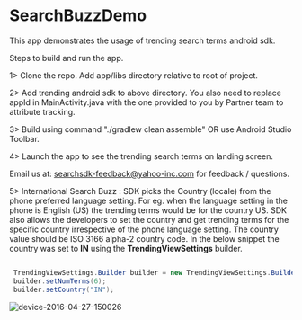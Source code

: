 # SearchBuzzDemo

This app demonstrates the usage of trending search terms android sdk.

Steps to build and run the app.

1> Clone the repo. Add app/libs directory relative to root of project.

2> Add trending android sdk to above directory. You also need to replace appId in MainActivity.java with the one provided to you by Partner team to attribute tracking.

3> Build using command "./gradlew clean assemble" OR use Android Studio Toolbar.

4> Launch the app to see the trending search terms on landing screen.

Email us at: searchsdk-feedback@yahoo-inc.com for feedback / questions.

5> International Search Buzz :
    SDK picks the Country (locale) from the phone preferred language setting. For eg. when the language setting in the phone is English (US) the trending terms would be for the country US.
    SDK also allows the developers to set the country and get trending terms for the specific country irrespective of the phone language setting. The country value should be ISO 3166 alpha-2 country code.
    In the below snippet the country was set to **IN** using the **TrendingViewSettings** builder.

```java

 TrendingViewSettings.Builder builder = new TrendingViewSettings.Builder(YOUR_APP_ID, TrendingCategory.DEFAULT);
 builder.setNumTerms(6);
 builder.setCountry("IN");

```


![device-2016-04-27-150026](https://cloud.githubusercontent.com/assets/1653569/14871866/6e3d7252-0c9b-11e6-98fa-89bf90bd5567.png)
